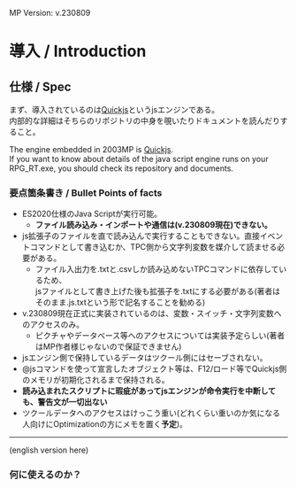 MP Version: v.230809  
# 導入 / Introduction
## 仕様 / Spec
まず、導入されているのは[Quickjs](https://github.com/bellard/quickjs)というjsエンジンである。  
内部的な詳細はそちらのリポジトリの中身を覗いたりドキュメントを読んだりすること。  
  
The engine embedded in 2003MP is [Quickjs](https://github.com/bellard/quickjs).  
If you want to know about details of the java script engine runs on your RPG_RT.exe, you should check its repository and documents.  
  

### 要点箇条書き / Bullet Points of facts  
- ES2020仕様のJava Scriptが実行可能。  
  - **ファイル読み込み・インポートや通信は(v.230809現在)できない。**  
- js拡張子のファイルを直で読み込んで実行することもできない。直接イベントコマンドとして書き込むか、TPC側から文字列変数を媒介して読ませる必要がある。  
  - ファイル入出力を.txtと.csvしか読み込めないTPCコマンドに依存しているため、  
    jsファイルとして書き上げた後も拡張子を.txtにする必要がある(著者はそのまま.js.txtという形で記名することを勧める)
- v.230809現在正式に実装されているのは、変数・スイッチ・文字列変数へのアクセスのみ。  
  - ピクチャやデータベース等へのアクセスについては実装予定らしい(著者はMP作者様じゃないので保証できません)  
- jsエンジン側で保持しているデータはツクール側にはセーブされない。  
- @jsコマンドを使って宣言したオブジェクト等は、F12/ロード等でQuickjs側のメモリが初期化されるまで保持される。
- **読み込まれたスクリプトに瑕疵があってjsエンジンが命令実行を中断しても、警告文が一切出ない**
- ツクールデータへのアクセスはけっこう重い(どれくらい重いのか気になる人向けにOptimizationの方にメモを置く**予定**)。
  
--------------------------------------
  (english version here)
  
### 何に使えるのか？
  
